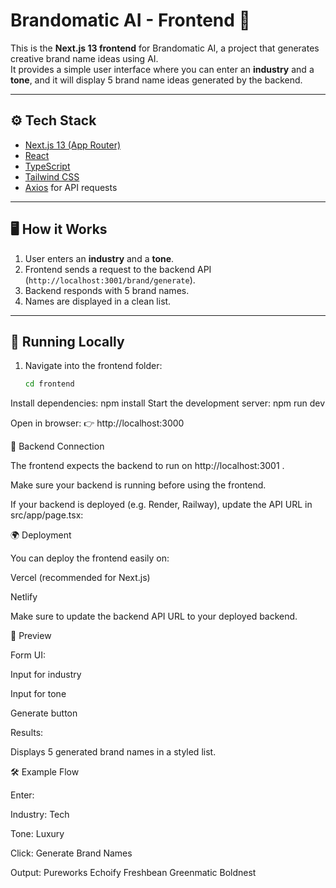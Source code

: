 # Brandomatic AI - Frontend 🎨

This is the **Next.js 13 frontend** for Brandomatic AI, a project that generates creative brand name ideas using AI.  
It provides a simple user interface where you can enter an **industry** and a **tone**, and it will display 5 brand name ideas generated by the backend.

---

## ⚙️ Tech Stack
- [Next.js 13 (App Router)](https://nextjs.org/)
- [React](https://react.dev/)
- [TypeScript](https://www.typescriptlang.org/)
- [Tailwind CSS](https://tailwindcss.com/)
- [Axios](https://axios-http.com/) for API requests

---

## 🖥️ How it Works
1. User enters an **industry** and a **tone**.
2. Frontend sends a request to the backend API (`http://localhost:3001/brand/generate`).
3. Backend responds with 5 brand names.
4. Names are displayed in a clean list.

---

## 🚀 Running Locally

1. Navigate into the frontend folder:
   ```bash
   cd frontend
Install dependencies:
npm install
Start the development server:
npm run dev

Open in browser:
👉 http://localhost:3000

🔗 Backend Connection

The frontend expects the backend to run on http://localhost:3001
.

Make sure your backend is running before using the frontend.

If your backend is deployed (e.g. Render, Railway), update the API URL in src/app/page.tsx:

🌍 Deployment

You can deploy the frontend easily on:

Vercel
 (recommended for Next.js)

Netlify

Make sure to update the backend API URL to your deployed backend.

📸 Preview

Form UI:

Input for industry

Input for tone

Generate button

Results:

Displays 5 generated brand names in a styled list.

🛠 Example Flow

Enter:

Industry: Tech

Tone: Luxury

Click: Generate Brand Names

Output:
Pureworks
Echoify
Freshbean
Greenmatic
Boldnest


